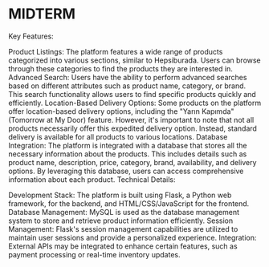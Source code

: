 # MIDTERM
Key Features:

Product Listings: The platform features a wide range of products categorized into various sections, similar to Hepsiburada. Users can browse through these categories to find the products they are interested in.
Advanced Search: Users have the ability to perform advanced searches based on different attributes such as product name, category, or brand. This search functionality allows users to find specific products quickly and efficiently.
Location-Based Delivery Options: Some products on the platform offer location-based delivery options, including the "Yarın Kapımda" (Tomorrow at My Door) feature. However, it's important to note that not all products necessarily offer this expedited delivery option. Instead, standard delivery is available for all products to various locations.
Database Integration: The platform is integrated with a database that stores all the necessary information about the products. This includes details such as product name, description, price, category, brand, availability, and delivery options. By leveraging this database, users can access comprehensive information about each product.
Technical Details:

Development Stack: The platform is built using Flask, a Python web framework, for the backend, and HTML/CSS/JavaScript for the frontend.
Database Management: MySQL is used as the database management system to store and retrieve product information efficiently.
Session Management: Flask's session management capabilities are utilized to maintain user sessions and provide a personalized experience.
Integration: External APIs may be integrated to enhance certain features, such as payment processing or real-time inventory updates.
